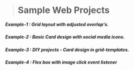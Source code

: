 ># Sample Web Projects

##### Example-1 : Grid layout with adjusted overlap's.
##### Example-2 : Basic Card design with social media icons.
##### Example-3 : DIY projects - Card design in grid-templates.
##### Example-4 : Flex box with image click event listener 

